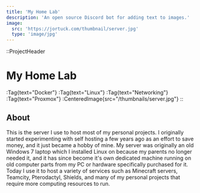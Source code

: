 ```yaml
---
title: 'My Home Lab'
description: 'An open source Discord bot for adding text to images.'
image:
  src: 'https://jortuck.com/thumbnail/server.jpg'
  type: 'image/jpg'
---
```


::ProjectHeader

# My Home Lab

:Tag{text="Docker"} :Tag{text="Linux"} :Tag{text="Networking"} :Tag{text="Proxmox"}
:CenteredImage{src="/thumbnails/server.jpg"}
::

## About
This is the server I use to host most of my personal projects. I originally started experimenting with self hosting a
few years ago as an effort to save money, and it just became a hobby of mine. My server was originally an old Windows 7
laptop which I installed Linux on because my parents no longer needed it, and it has since become it's own dedicated
machine running on old computer parts from my PC or hardware specifically purchased for it. Today I use it to host a
variety of services such as Minecraft servers, Teamcity, Pterodactyl, Shields, and many of my personal projects that
require more computing resources to run.